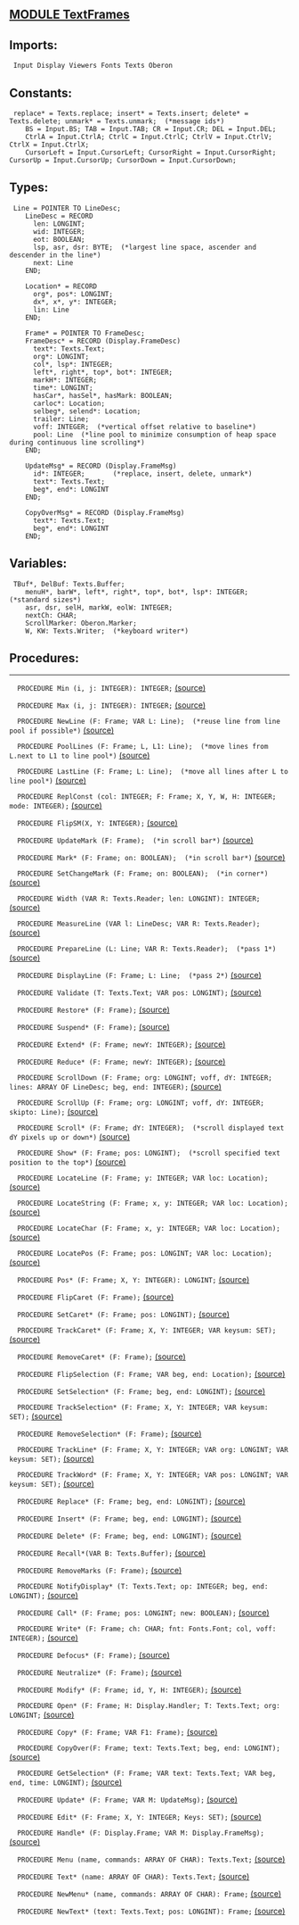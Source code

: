 
## [MODULE TextFrames](https://github.com/io-core/Edit/blob/main/TextFrames.Mod)

  ## Imports:
` Input Display Viewers Fonts Texts Oberon`

## Constants:
```
 replace* = Texts.replace; insert* = Texts.insert; delete* = Texts.delete; unmark* = Texts.unmark;  (*message ids*)
    BS = Input.BS; TAB = Input.TAB; CR = Input.CR; DEL = Input.DEL;
    CtrlA = Input.CtrlA; CtrlC = Input.CtrlC; CtrlV = Input.CtrlV; CtrlX = Input.CtrlX;
    CursorLeft = Input.CursorLeft; CursorRight = Input.CursorRight; CursorUp = Input.CursorUp; CursorDown = Input.CursorDown;

```
## Types:
```
 Line = POINTER TO LineDesc;
    LineDesc = RECORD
      len: LONGINT;
      wid: INTEGER;
      eot: BOOLEAN;
      lsp, asr, dsr: BYTE;  (*largest line space, ascender and descender in the line*)
      next: Line
    END;

    Location* = RECORD
      org*, pos*: LONGINT;
      dx*, x*, y*: INTEGER;
      lin: Line
    END;

    Frame* = POINTER TO FrameDesc;
    FrameDesc* = RECORD (Display.FrameDesc)
      text*: Texts.Text;
      org*: LONGINT;
      col*, lsp*: INTEGER;
      left*, right*, top*, bot*: INTEGER;
      markH*: INTEGER;
      time*: LONGINT;
      hasCar*, hasSel*, hasMark: BOOLEAN;
      carloc*: Location;
      selbeg*, selend*: Location;
      trailer: Line;
      voff: INTEGER;  (*vertical offset relative to baseline*)
      pool: Line  (*line pool to minimize consumption of heap space during continuous line scrolling*)
    END;

    UpdateMsg* = RECORD (Display.FrameMsg)
      id*: INTEGER;       (*replace, insert, delete, unmark*)
      text*: Texts.Text;
      beg*, end*: LONGINT
    END;

    CopyOverMsg* = RECORD (Display.FrameMsg)
      text*: Texts.Text;
      beg*, end*: LONGINT
    END;

```
## Variables:
```
 TBuf*, DelBuf: Texts.Buffer;
    menuH*, barW*, left*, right*, top*, bot*, lsp*: INTEGER;  (*standard sizes*)
    asr, dsr, selH, markW, eolW: INTEGER;
    nextCh: CHAR;
    ScrollMarker: Oberon.Marker;
    W, KW: Texts.Writer;  (*keyboard writer*)

```
## Procedures:
---

`  PROCEDURE Min (i, j: INTEGER): INTEGER;` [(source)](https://github.com/io-core/Edit/blob/main/TextFrames.Mod#L62)


`  PROCEDURE Max (i, j: INTEGER): INTEGER;` [(source)](https://github.com/io-core/Edit/blob/main/TextFrames.Mod#L67)


`  PROCEDURE NewLine (F: Frame; VAR L: Line);  (*reuse line from line pool if possible*)` [(source)](https://github.com/io-core/Edit/blob/main/TextFrames.Mod#L72)


`  PROCEDURE PoolLines (F: Frame; L, L1: Line);  (*move lines from L.next to L1 to line pool*)` [(source)](https://github.com/io-core/Edit/blob/main/TextFrames.Mod#L76)


`  PROCEDURE LastLine (F: Frame; L: Line);  (*move all lines after L to line pool*)` [(source)](https://github.com/io-core/Edit/blob/main/TextFrames.Mod#L81)


`  PROCEDURE ReplConst (col: INTEGER; F: Frame; X, Y, W, H: INTEGER; mode: INTEGER);` [(source)](https://github.com/io-core/Edit/blob/main/TextFrames.Mod#L90)


`  PROCEDURE FlipSM(X, Y: INTEGER);` [(source)](https://github.com/io-core/Edit/blob/main/TextFrames.Mod#L104)


`  PROCEDURE UpdateMark (F: Frame);  (*in scroll bar*)` [(source)](https://github.com/io-core/Edit/blob/main/TextFrames.Mod#L116)


`  PROCEDURE Mark* (F: Frame; on: BOOLEAN);  (*in scroll bar*)` [(source)](https://github.com/io-core/Edit/blob/main/TextFrames.Mod#L125)


`  PROCEDURE SetChangeMark (F: Frame; on: BOOLEAN);  (*in corner*)` [(source)](https://github.com/io-core/Edit/blob/main/TextFrames.Mod#L134)


`  PROCEDURE Width (VAR R: Texts.Reader; len: LONGINT): INTEGER;` [(source)](https://github.com/io-core/Edit/blob/main/TextFrames.Mod#L143)


`  PROCEDURE MeasureLine (VAR l: LineDesc; VAR R: Texts.Reader);` [(source)](https://github.com/io-core/Edit/blob/main/TextFrames.Mod#L153)


`  PROCEDURE PrepareLine (L: Line; VAR R: Texts.Reader);  (*pass 1*)` [(source)](https://github.com/io-core/Edit/blob/main/TextFrames.Mod#L165)


`  PROCEDURE DisplayLine (F: Frame; L: Line;  (*pass 2*)` [(source)](https://github.com/io-core/Edit/blob/main/TextFrames.Mod#L169)


`  PROCEDURE Validate (T: Texts.Text; VAR pos: LONGINT);` [(source)](https://github.com/io-core/Edit/blob/main/TextFrames.Mod#L187)


`  PROCEDURE Restore* (F: Frame);` [(source)](https://github.com/io-core/Edit/blob/main/TextFrames.Mod#L200)


`  PROCEDURE Suspend* (F: Frame);` [(source)](https://github.com/io-core/Edit/blob/main/TextFrames.Mod#L223)


`  PROCEDURE Extend* (F: Frame; newY: INTEGER);` [(source)](https://github.com/io-core/Edit/blob/main/TextFrames.Mod#L227)


`  PROCEDURE Reduce* (F: Frame; newY: INTEGER);` [(source)](https://github.com/io-core/Edit/blob/main/TextFrames.Mod#L259)


`  PROCEDURE ScrollDown (F: Frame; org: LONGINT; voff, dY: INTEGER; lines: ARRAY OF LineDesc; beg, end: INTEGER);` [(source)](https://github.com/io-core/Edit/blob/main/TextFrames.Mod#L277)


`  PROCEDURE ScrollUp (F: Frame; org: LONGINT; voff, dY: INTEGER; skipto: Line);` [(source)](https://github.com/io-core/Edit/blob/main/TextFrames.Mod#L306)


`  PROCEDURE Scroll* (F: Frame; dY: INTEGER);  (*scroll displayed text dY pixels up or down*)` [(source)](https://github.com/io-core/Edit/blob/main/TextFrames.Mod#L333)


`  PROCEDURE Show* (F: Frame; pos: LONGINT);  (*scroll specified text position to the top*)` [(source)](https://github.com/io-core/Edit/blob/main/TextFrames.Mod#L384)


`  PROCEDURE LocateLine (F: Frame; y: INTEGER; VAR loc: Location);` [(source)](https://github.com/io-core/Edit/blob/main/TextFrames.Mod#L419)


`  PROCEDURE LocateString (F: Frame; x, y: INTEGER; VAR loc: Location);` [(source)](https://github.com/io-core/Edit/blob/main/TextFrames.Mod#L428)


`  PROCEDURE LocateChar (F: Frame; x, y: INTEGER; VAR loc: Location);` [(source)](https://github.com/io-core/Edit/blob/main/TextFrames.Mod#L457)


`  PROCEDURE LocatePos (F: Frame; pos: LONGINT; VAR loc: Location);` [(source)](https://github.com/io-core/Edit/blob/main/TextFrames.Mod#L477)


`  PROCEDURE Pos* (F: Frame; X, Y: INTEGER): LONGINT;` [(source)](https://github.com/io-core/Edit/blob/main/TextFrames.Mod#L492)


`  PROCEDURE FlipCaret (F: Frame);` [(source)](https://github.com/io-core/Edit/blob/main/TextFrames.Mod#L499)


`  PROCEDURE SetCaret* (F: Frame; pos: LONGINT);` [(source)](https://github.com/io-core/Edit/blob/main/TextFrames.Mod#L506)


`  PROCEDURE TrackCaret* (F: Frame; X, Y: INTEGER; VAR keysum: SET);` [(source)](https://github.com/io-core/Edit/blob/main/TextFrames.Mod#L510)


`  PROCEDURE RemoveCaret* (F: Frame);` [(source)](https://github.com/io-core/Edit/blob/main/TextFrames.Mod#L525)


`  PROCEDURE FlipSelection (F: Frame; VAR beg, end: Location);` [(source)](https://github.com/io-core/Edit/blob/main/TextFrames.Mod#L529)


`  PROCEDURE SetSelection* (F: Frame; beg, end: LONGINT);` [(source)](https://github.com/io-core/Edit/blob/main/TextFrames.Mod#L556)


`  PROCEDURE TrackSelection* (F: Frame; X, Y: INTEGER; VAR keysum: SET);` [(source)](https://github.com/io-core/Edit/blob/main/TextFrames.Mod#L565)


`  PROCEDURE RemoveSelection* (F: Frame);` [(source)](https://github.com/io-core/Edit/blob/main/TextFrames.Mod#L619)


`  PROCEDURE TrackLine* (F: Frame; X, Y: INTEGER; VAR org: LONGINT; VAR keysum: SET);` [(source)](https://github.com/io-core/Edit/blob/main/TextFrames.Mod#L623)


`  PROCEDURE TrackWord* (F: Frame; X, Y: INTEGER; VAR pos: LONGINT; VAR keysum: SET);` [(source)](https://github.com/io-core/Edit/blob/main/TextFrames.Mod#L646)


`  PROCEDURE Replace* (F: Frame; beg, end: LONGINT);` [(source)](https://github.com/io-core/Edit/blob/main/TextFrames.Mod#L671)


`  PROCEDURE Insert* (F: Frame; beg, end: LONGINT);` [(source)](https://github.com/io-core/Edit/blob/main/TextFrames.Mod#L707)


`  PROCEDURE Delete* (F: Frame; beg, end: LONGINT);` [(source)](https://github.com/io-core/Edit/blob/main/TextFrames.Mod#L753)


`  PROCEDURE Recall*(VAR B: Texts.Buffer);` [(source)](https://github.com/io-core/Edit/blob/main/TextFrames.Mod#L814)


`  PROCEDURE RemoveMarks (F: Frame);` [(source)](https://github.com/io-core/Edit/blob/main/TextFrames.Mod#L820)


`  PROCEDURE NotifyDisplay* (T: Texts.Text; op: INTEGER; beg, end: LONGINT);` [(source)](https://github.com/io-core/Edit/blob/main/TextFrames.Mod#L824)


`  PROCEDURE Call* (F: Frame; pos: LONGINT; new: BOOLEAN);` [(source)](https://github.com/io-core/Edit/blob/main/TextFrames.Mod#L829)


`  PROCEDURE Write* (F: Frame; ch: CHAR; fnt: Fonts.Font; col, voff: INTEGER);` [(source)](https://github.com/io-core/Edit/blob/main/TextFrames.Mod#L833)


`  PROCEDURE Defocus* (F: Frame);` [(source)](https://github.com/io-core/Edit/blob/main/TextFrames.Mod#L871)


`  PROCEDURE Neutralize* (F: Frame);` [(source)](https://github.com/io-core/Edit/blob/main/TextFrames.Mod#L875)


`  PROCEDURE Modify* (F: Frame; id, Y, H: INTEGER);` [(source)](https://github.com/io-core/Edit/blob/main/TextFrames.Mod#L879)


`  PROCEDURE Open* (F: Frame; H: Display.Handler; T: Texts.Text; org: LONGINT;` [(source)](https://github.com/io-core/Edit/blob/main/TextFrames.Mod#L897)


`  PROCEDURE Copy* (F: Frame; VAR F1: Frame);` [(source)](https://github.com/io-core/Edit/blob/main/TextFrames.Mod#L908)


`  PROCEDURE CopyOver(F: Frame; text: Texts.Text; beg, end: LONGINT);` [(source)](https://github.com/io-core/Edit/blob/main/TextFrames.Mod#L913)


`  PROCEDURE GetSelection* (F: Frame; VAR text: Texts.Text; VAR beg, end, time: LONGINT);` [(source)](https://github.com/io-core/Edit/blob/main/TextFrames.Mod#L923)


`  PROCEDURE Update* (F: Frame; VAR M: UpdateMsg);` [(source)](https://github.com/io-core/Edit/blob/main/TextFrames.Mod#L935)


`  PROCEDURE Edit* (F: Frame; X, Y: INTEGER; Keys: SET);` [(source)](https://github.com/io-core/Edit/blob/main/TextFrames.Mod#L945)


`  PROCEDURE Handle* (F: Display.Frame; VAR M: Display.FrameMsg);` [(source)](https://github.com/io-core/Edit/blob/main/TextFrames.Mod#L1040)


`  PROCEDURE Menu (name, commands: ARRAY OF CHAR): Texts.Text;` [(source)](https://github.com/io-core/Edit/blob/main/TextFrames.Mod#L1066)


`  PROCEDURE Text* (name: ARRAY OF CHAR): Texts.Text;` [(source)](https://github.com/io-core/Edit/blob/main/TextFrames.Mod#L1073)


`  PROCEDURE NewMenu* (name, commands: ARRAY OF CHAR): Frame;` [(source)](https://github.com/io-core/Edit/blob/main/TextFrames.Mod#L1078)


`  PROCEDURE NewText* (text: Texts.Text; pos: LONGINT): Frame;` [(source)](https://github.com/io-core/Edit/blob/main/TextFrames.Mod#L1084)

